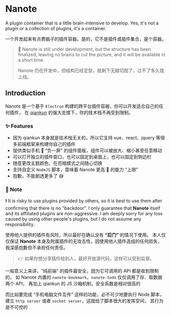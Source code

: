 # Nanote

A plugin container that is a little brain-intensive to develop. 
Yes, it's not a plugin or a collection of plugins, it's a container.

一个开发起来有点费脑子的插件容器。是的，它不是插件或插件集合，是个容器。

> 👏 Nanote is still under development, but the structure has been finalized, 
leaving no brains to cut the picture, and it will be available in a short time.
> 
> Nanote 仍在开发中，但结构已经定型，就剩下无脑切图了，过不了多久就上线。

## Introduction

Nanote 是一个基于 `Electron` 构建的跨平台插件容器，你可以开发适合自己的任何插件，
在 [qiankun](https://qiankun.umijs.org/) 的强大支撑下，你的技术栈不再受到限制。

### ✨ Features

- 因为 qiankun 本身就是技术栈无关的，所以它支持 vue、react、jquery 等很多前端框架来构建你自己的插件
- 提供类似手机 📱 “负一屏” 的组件面板，组件可以被放大、缩小甚至任意移动
- 可以打开独立的插件窗口，也可以固定到桌面上，也可以固定到侧边栏
- 随意更改主题颜色，在亮暗模式之间随心切换
- 支持自定义 `NodeJS` 脚本，意味着 Nanote 更高 💪 的能力 “上限”
- 抱歉，不能剧透更多了 😅

### 📢 Note

❗ It is risky to use plugins provided by others, 
so it is best to use them after confirming that there is no "backdoor". 
I only guarantee that **Nanote** itself and its affiliated plugins are non-aggressive. 
I am deeply sorry for any loss caused by using other people's plugins, 
but I do not assume any responsibility.

使用他人提供的插件有风险，所以最好在确认没有 **“后门”** 的情况下使用。
本人仅仅保证 **Nanote** 本身及附属插件的无攻击性，因使用他人插件造成的任何损失，
我深感抱歉但不承担任何责任。

> 👉 如果你想分享插件给别人，最好开放源代码，这样可以受到监督。

一般意义上来讲，“纯前端” 的插件最安全，因为它可调用的 API 都是收到限制的，
如 Nanote 内置的 `nanote-bookmark`，`nanote-todo` 仅仅调用了存、取数据两个 API，
再加上 qiankun 的 JS 沙箱机制，安全系数是相对很高的

而比如要完成 “手机电脑文件互传” 这样的功能，必不可少地要执行 Node 脚本，
建立 `http server` 或者 `socket server`，这就给了脚本很大的发挥空间，
其行为是不可控的
